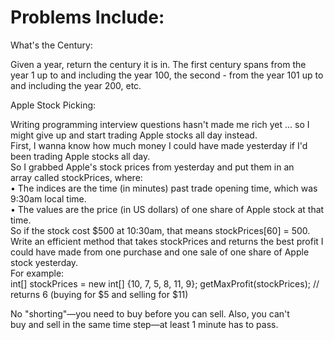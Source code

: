 # Problems Include:

What's the Century: <br />

Given a year, return the century it is in. The first century spans 
from the year 1 up to and including the year 100, 
the second - from the year 101 up to and including 
the year 200, etc.

Apple Stock Picking: <br />

Writing programming interview questions hasn't made me rich yet ... so I might give up and start trading Apple stocks all day instead. 
<br />
First, I wanna know how much money I could have made yesterday if I'd been trading Apple stocks all day. 
<br />
So I grabbed Apple's stock prices from yesterday and put them in an array called stockPrices, where:
<br />
	• The indices are the time (in minutes) past trade opening time, which was 9:30am local time.
<br />
	• The values are the price (in US dollars) of one share of Apple stock at that time. 
<br />
So if the stock cost $500 at 10:30am, that means stockPrices[60] = 500. 
<br />
Write an efficient method that takes stockPrices and returns the best profit I could have made from one purchase and one sale of one share of Apple stock yesterday. 
<br />
For example: 
<br />
  int[] stockPrices = new int[] {10, 7, 5, 8, 11, 9};
getMaxProfit(stockPrices);
// returns 6 (buying for $5 and selling for $11)

No "shorting"—you need to buy before you can sell. Also, you can't buy and sell in the same time step—at least 1 minute has to pass.

